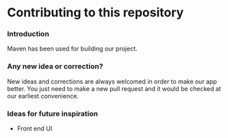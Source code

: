 # Contributing to this repository

### Introduction

Maven has been used for building our project.

### Any new idea or correction?
New ideas and corrections are always welcomed in order to make our app better.
You just need to make a new pull request and it would be checked at our earliest convenience.

### Ideas for future inspiration
- Front end UI